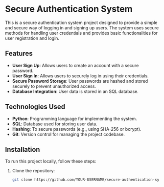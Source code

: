 
# Secure Authentication System

This is a secure authentication system project designed to provide a simple and secure way of logging in and signing up users. The system uses secure methods for handling user credentials and provides basic functionalities for user registration and login.

## Features

- **User Sign Up**: Allows users to create an account with a secure password.
- **User Sign In**: Allows users to securely log in using their credentials.
- **Secure Password Storage**: User passwords are hashed and stored securely to prevent unauthorized access.
- **Database Integration**: User data is stored in an SQL database.
  
## Technologies Used

- **Python**: Programming language for implementing the system.
- **SQL**: Database used for storing user data.
- **Hashing**: To secure passwords (e.g., using SHA-256 or bcrypt).
- **Git**: Version control for managing the project codebase.

## Installation

To run this project locally, follow these steps:

1. Clone the repository:
   ```bash
   git clone https://github.com/YOUR-USERNAME/secure-authentication-system.git
